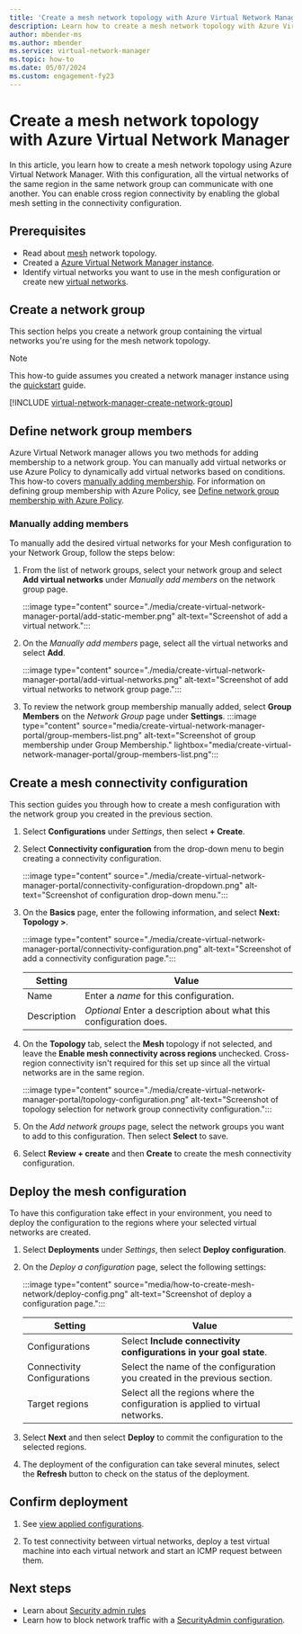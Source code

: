 ```yaml
---
title: 'Create a mesh network topology with Azure Virtual Network Manager'
description: Learn how to create a mesh network topology with Azure Virtual Network Manager.
author: mbender-ms
ms.author: mbender
ms.service: virtual-network-manager
ms.topic: how-to
ms.date: 05/07/2024
ms.custom: engagement-fy23
---
```


# Create a mesh network topology with Azure Virtual Network Manager

In this article, you learn how to create a mesh network topology using Azure Virtual Network Manager. With this configuration, all the virtual networks of the same region in the same network group can communicate with one another. You can enable cross region connectivity by enabling the global mesh setting in the connectivity configuration.

## Prerequisites

* Read about [mesh](concept-connectivity-configuration.md#mesh-network-topology) network topology.
* Created a [Azure Virtual Network Manager instance](create-virtual-network-manager-portal.md#create-a-virtual-network-manager-instance).
* Identify virtual networks you want to use in the mesh configuration or create new [virtual networks](../virtual-network/quick-create-portal.md).

## <a name="group"></a> Create a network group

This section helps you create a network group containing the virtual networks you're using for the mesh network topology.

> [!NOTE]
> This how-to guide assumes you created a network manager instance using the [quickstart](create-virtual-network-manager-portal.md) guide.

[!INCLUDE [virtual-network-manager-create-network-group](../../includes/virtual-network-manager-create-network-group.md)]

## Define network group members
Azure Virtual Network manager allows you two methods for adding membership to a network group. You can manually add virtual networks or use Azure Policy to dynamically add virtual networks based on conditions. This how-to covers [manually adding membership](concept-network-groups.md#static-membership). For information on defining group membership with Azure Policy, see [Define network group membership with Azure Policy](concept-network-groups.md#dynamic-membership).

### Manually adding members
To manually add the desired virtual networks for your Mesh configuration to your Network Group, follow the steps below:

1. From the list of network groups, select your network group and select **Add virtual networks** under *Manually add members* on the network group page.

    :::image type="content" source="./media/create-virtual-network-manager-portal/add-static-member.png" alt-text="Screenshot of add a virtual network.":::

1. On the *Manually add members* page, select all the virtual networks and select **Add**.

    :::image type="content" source="./media/create-virtual-network-manager-portal/add-virtual-networks.png" alt-text="Screenshot of add virtual networks to network group page.":::

1. To review the network group membership manually added, select **Group Members** on the *Network Group* page under **Settings**.
    :::image type="content" source="media/create-virtual-network-manager-portal/group-members-list.png" alt-text="Screenshot of group membership under Group Membership." lightbox="media/create-virtual-network-manager-portal/group-members-list.png":::

## Create a mesh connectivity configuration

This section guides you through how to create a mesh configuration with the network group you created in the previous section.

1. Select **Configurations** under *Settings*, then select **+ Create**.

1. Select **Connectivity configuration** from the drop-down menu to begin creating a connectivity configuration.

    :::image type="content" source="./media/create-virtual-network-manager-portal/connectivity-configuration-dropdown.png" alt-text="Screenshot of configuration drop-down menu.":::

1. On the **Basics** page, enter the following information, and select **Next: Topology >**.

    :::image type="content" source="./media/create-virtual-network-manager-portal/connectivity-configuration.png" alt-text="Screenshot of add a connectivity configuration page.":::

    | Setting | Value |
    | ------- | ----- |
    | Name | Enter a *name* for this configuration. |
    | Description | *Optional* Enter a description about what this configuration does. |

1. On the **Topology** tab, select the **Mesh** topology if not selected, and leave the **Enable mesh connectivity across regions** unchecked.  Cross-region connectivity isn't required for this set up since all the virtual networks are in the same region. 

     :::image type="content" source="./media/create-virtual-network-manager-portal/topology-configuration.png" alt-text="Screenshot of topology selection for network group connectivity configuration.":::

1. On the *Add network groups* page, select the network groups you want to add to this configuration. Then select **Select** to save.

1. Select **Review + create** and then **Create** to create the mesh connectivity configuration.

## Deploy the mesh configuration

To have this configuration take effect in your environment, you need to deploy the configuration to the regions where your selected virtual networks are created.

1. Select **Deployments** under *Settings*, then select **Deploy configuration**.

1. On the *Deploy a configuration* page, select the following settings:

    :::image type="content" source="media/how-to-create-mesh-network/deploy-config.png" alt-text="Screenshot of deploy a configuration page.":::

    | Setting | Value |
    | ------- | ----- |
    | Configurations | Select **Include connectivity configurations in your goal state**. |
    | Connectivity Configurations | Select the name of the configuration you created in the previous section. |
    | Target regions | Select all the regions where the configuration is applied to virtual networks. |

1. Select **Next** and then select **Deploy** to commit the configuration to the selected regions.

1. The deployment of the configuration can take several minutes, select the **Refresh** button to check on the status of the deployment.

## Confirm deployment

1. See [view applied configurations](how-to-view-applied-configurations.md).

1. To test connectivity between virtual networks, deploy a test virtual machine into each virtual network and start an ICMP request between them.

## Next steps

- Learn about [Security admin rules](concept-security-admins.md)
- Learn how to block network traffic with a [SecurityAdmin configuration](how-to-block-network-traffic-portal.md).
